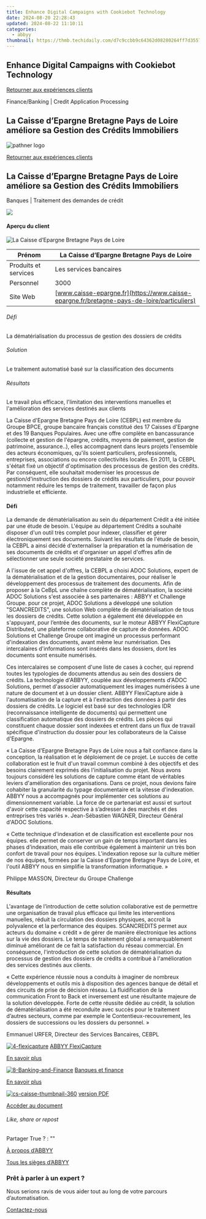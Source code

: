 ```yaml
---
title: Enhance Digital Campaigns with Cookiebot Technology
date: 2024-08-20 22:28:43
updated: 2024-08-22 11:10:11
categories:
  - abbyy
thumbnail: https://thmb.techidaily.com/d7c9ccbb9c64362d08280264ff7d355707ef411d6604c3ecde256dc426b6860a.jpg
---
```


## Enhance Digital Campaigns with Cookiebot Technology

[Retourner aux expériences clients](https://tools.techidaily.com/abbyy/products/)

Finance/Banking | Credit Application Processing

## La Caisse d’Epargne Bretagne Pays de Loire améliore sa Gestion des Crédits Immobiliers

![pathner logo](https://content.abbyy.com/-/media/project/abbyy/abbyy/logos-white/fr/71958.png?h=40&iar=0&w=120)

[Retourner aux expériences clients](https://tools.techidaily.com/abbyy/products/)

## La Caisse d’Epargne Bretagne Pays de Loire améliore sa Gestion des Crédits Immobiliers

Banques | Traitement des demandes de crédit 

![](https://static1.abbyy.com/abbyycommedia/14877/cs-caisse-556x303.jpg) 

#### Aperçu du client

![La Caisse d’Epargne Bretagne Pays de Loire](https://static1.abbyy.com/abbyycommedia/10205/cebpl_2011_horizontal_155_80.gif) 

| Prénom               | La Caisse d’Epargne Bretagne Pays de Loire                                                 |
| -------------------- | ------------------------------------------------------------------------------------------ |
| Produits et services | Les services bancaires                                                                     |
| Personnel            | 3000                                                                                       |
| Site Web             | [www.caisse-epargne.fr](https://www.caisse-epargne.fr/bretagne-pays-de-loire/particuliers) |

###### Défi

La dématérialisation du processus de gestion des dossiers de crédits

###### Solution

Le traitement automatisé basé sur la classification des documents

###### Résultats

Le travail plus efficace, l'limitation des interventions manuelles et l'amélioration des services destinés aux clients

La Caisse d'Epargne Bretagne Pays de Loire (CEBPL) est membre du Groupe BPCE, groupe bancaire français constitué des 17 Caisses d'Epargne et des 19 Banques Populaires. Avec une offre complète en bancassurance (collecte et gestion de l'épargne, crédits, moyens de paiement, gestion de patrimoine, assurance..), elles accompagnent dans leurs projets l'ensemble des acteurs économiques, qu'ils soient particuliers, professionnels, entreprises, associations ou encore collectivités locales. En 2011, la CEBPL s'éétait fixé un objectif d'optimisation des processus de gestion des crédits. Par conséquent, elle souhaitait moderniser les processus de gestion/d'instruction des dossiers de crédits aux particuliers, pour pouvoir notamment réduire les temps de traitement, travailler de façon plus industrielle et efficiente.

#### Défi

La demande de dématérialisation au sein du département Crédit a été initiée par une étude de besoin. L'équipe au département Crédits a souhaité disposer d'un outil très complet pour indexer, classifier et gérer électroniquement ses documents. Suivant les résultats de l'étude de besoin, la CEBPL a ainsi décidé d'externaliser la préparation et la numérisation de ses documents de crédits et d'organiser un appel d'offres afin de sélectionner une seule société prestataire de services.

A l'issue de cet appel d'offres, la CEBPL a choisi ADOC Solutions, expert de la dématérialisation et de la gestion documentaires, pour réaliser le développement des processus de traitement des documents. Afin de proposer à la CeBpL une chaîne complète de dématérialisation, la société ADOC Solutions s'est associée à ses partenaires : ABBYY et Challenge Groupe. pour ce projet, ADOC Solutions a développé une solution "SCANCREDITS", une solution Web complète de dématérialisation de tous les dossiers de crédits. Cette solution a également été développée en s'appuyant, pour l’entrée des documents, sur le moteur ABBYY FlexiCapture Distributed, une plateforme collaborative de capture de données. ADOC Solutions et Challenge Groupe ont imaginé un processus performant d'indexation des documents, avant même leur numérisation. Des intercalaires d'informations sont insérés dans les dossiers, dont les documents sont ensuite numérisés.

Ces intercalaires se composent d'une liste de cases à cocher, qui reprend toutes les typologies de documents attendus au sein des dossiers de crédits. La technologie d'ABBYY, couplée aux développements d'ADOC Solutions, permet d'associer automatiquement les images numérisées à une nature de document et à un dossier client. ABBYY FlexiCapture aide à l'automatisation de la capture et à l'extraction des données à partir des dossiers de crédits. Le logiciel est basé sur des technologies IDR (reconnaissance intelligente de documents) qui permettent une classification automatique des dossiers de crédits. Les pièces qui constituent chaque dossier sont indexées et entrent dans un flux de travail spécifique d'instruction du dossier pour les collaborateurs de la Caisse d'Epargne.

« La Caisse d'Epargne Bretagne Pays de Loire nous a fait confiance dans la conception, la réalisation et le déploiement de ce projet. Le succès de cette collaboration est le fruit d'un travail commun combiné à des objectifs et des besoins clairement exprimés dès l'initialisation du projet. Nous avons toujours considéré les solutions de capture comme étant de véritables leviers d'amélioration des organisations. Dans ce projet, nous devions faire cohabiter la granularité du typage documentaire et la vitesse d'indexation. ABBYY nous a accompagnés pour implémenter ces solutions au dimensionnement variable. La force de ce partenariat est aussi et surtout d'avoir cette capacité respective à s’adresser à des marchés et des entreprises très variés ». Jean-Sébastien WAGNER, Directeur Général d'ADOC Solutions.

 « Cette technique d'indexation et de classification est excellente pour nos équipes. elle permet de conserver un gain de temps important dans les phases d’indexation, mais elle contribue également à maintenir un très bon confort de travail pour nos équipes. L'indexation repose sur la culture métier de nos équipes, formées par la Caisse d'Epargne Bretagne Pays de Loire, et l'outil ABBYY nous en simplifie la transformation informatique. »

 Philippe MASSON, Directeur du Groupe Challenge

#### Résultats

L'avantage de l’introduction de cette solution collaborative est de permettre une organisation de travail plus efficace qui limite les interventions manuelles, réduit la circulation des dossiers physiques, accroit la polyvalence et la performance des équipes. SCANCREDITS permet aux acteurs du domaine « crédit » de gérer de manière électronique les actions sur la vie des dossiers. Le temps de traitement global a remarquablement diminué améliorant de ce fait la satisfaction du réseau commercial. En conséquence, l'introduction de cette solution de dématérialisation du processus de gestion des dossiers de crédits a contribué à l'amélioration des services destinés aux clients.

 « Cette expérience réussie nous a conduits à imaginer de nombreux développements et outils mis à disposition des agences banque de détail et des circuits de prise de décision réseau. La fluidification de la communication Front to Back et inversement est une résultante majeure de la solution développée. Forte de cette réussite dédiée au crédit, la solution de dématérialisation a été reconduite avec succès pour le traitement d’autres secteurs, comme par exemple le Contentieux-recouvrement, les dossiers de successions ou les dossiers du personnel. »

 Emmanuel URFER, Directeur des Services Bancaires, CEBPL

[![4-flexicapture](https://static2.abbyy.com/abbyycommedia/21380/4-flexicapture.jpg)](https://tools.techidaily.com/abbyy/products/) [ABBYY FlexiCapture](https://tools.techidaily.com/abbyy/products/) 

[En savoir plus](https://tools.techidaily.com/abbyy/products/) 

[![8-Banking-and-Finance](https://static4.abbyy.com/abbyycommedia/14358/8-banking-and-finance.jpg)](https://tools.techidaily.com/abbyy/products/) [Banques et finance](https://tools.techidaily.com/abbyy/products/) 

[En savoir plus](https://tools.techidaily.com/abbyy/products/) 

[![cs-caisse-thumbnail-360](https://static4.abbyy.com/abbyycommedia/19814/cs-caisse-thumbnail-360.jpg)](https://static1.abbyy.com/abbyycommedia/10531/cas-client-caisse-d-epargne-services-bancaires-fr.pdf "version PDF") [version PDF](https://static1.abbyy.com/abbyycommedia/10531/cas-client-caisse-d-epargne-services-bancaires-fr.pdf "version PDF") 

[Accéder au document](https://static1.abbyy.com/abbyycommedia/10531/cas-client-caisse-d-epargne-services-bancaires-fr.pdf "version PDF") 

###### Like, share or repost

Partager  True ?  : "" 

[À propos d’ABBYY](https://tools.techidaily.com/abbyy/products/) 

[Tous les sièges d’ABBYY](https://tools.techidaily.com/abbyy/products/) 

### Prêt à parler à un expert ?

Nous serions ravis de vous aider tout au long de votre parcours d’automatisation.

[Contactez-nous](https://tools.techidaily.com/abbyy/products/)

<ins class="adsbygoogle"
     style="display:block"
     data-ad-format="autorelaxed"
     data-ad-client="ca-pub-7571918770474297"
     data-ad-slot="1223367746"></ins>



<ins class="adsbygoogle"
     style="display:block"
     data-ad-client="ca-pub-7571918770474297"
     data-ad-slot="8358498916"
     data-ad-format="auto"
     data-full-width-responsive="true"></ins>
